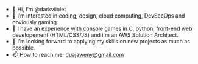 - 👋 Hi, I’m @darkviiolet
- 👀 I’m interested in coding, design, cloud computing, DevSecOps and obviously gaming.
- 🌱 I have an experience with console games in C, python, front-end web developement (HTML/CSS/JS) and i'm an AWS Solution Architect.
- 💞️ I’m looking forward to applying my skills on new projects as much as possible.
- 📫 How to reach me: duajaweny@gmail.com 
